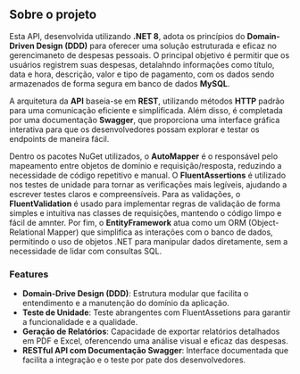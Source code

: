 ## Sobre o projeto

Esta API, desenvolvida utilizando **.NET 8**, adota os princípios do **Domain-Driven Design (DDD)** para oferecer uma solução estruturada e eficaz no gerencimaneto de despesas pessoais. O principal objetivo é permitir que os usuários registrem suas despesas, detalahndo informações como título, data e hora, descrição, valor e tipo de pagamento, com os dados sendo armazenados de forma segura em banco de dados **MySQL**.

A arquitetura da **API** baseia-se em **REST**, utilizando métodos **HTTP** padrão para uma comunicação eficiente e simplificada. Além disso, é completada por uma documentação **Swagger**, que proporciona uma interface gráfica interativa para que os desenvolvedores possam explorar e testar os endpoints de maneira fácil.

Dentro os pacotes NuGet utilizados, o **AutoMapper** é o responsável pelo mapeamento entre objetos de domínio e requisição/resposta, reduzindo a necessidade de código repetitivo e manual. O **FluentAssertions** é utilizado nos testes de unidade para tornar as verificações mais legíveis, ajudando a escrever testes claros e compreensíveis. Para as validações, o **FluentValidation** é usado para implementar regras de validação de forma simples e intuitiva nas classes de requisições, mantendo o código limpo e fácil de amnter. Por fim, o **EntityFramework** atua como um ORM (Object-Relational Mapper) que simplifica as interações com o banco de dados, permitindo o uso de objetos .NET para manipular dados diretamente, sem a necessidade de lidar com consultas SQL.

### Features

- **Domain-Drive Design (DDD)**: Estrutura modular que facilita o entendimento e a manutenção do domínio da aplicação.
- **Teste de Unidade**: Teste abrangentes com FluentAssetions para garantir a funcionalidade e a qualidade.
- **Geração de Relatórios**: Capacidade de exportar relatórios detalhados em PDF e Excel, oferencendo uma análise visual e eficaz das despesas.
- **RESTful API com Documentação Swagger**: Interface documentada que facilita a integração e o teste por pate dos desenvolvedores.
